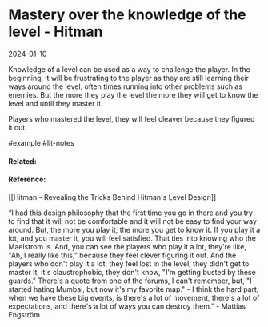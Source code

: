 # Mastery over the knowledge of the level - Hitman
2024-01-10

Knowledge of a level can be used as a way to challenge the player. In the beginning, it will be frustrating to the player as they are still learning their ways around the level, often times running into other problems such as enemies. But the more they play the level the more they will get to know the level and until they master it.

Players who mastered the level, they will feel cleaver because they figured it out.


#example #lit-notes

#### Related:

#### Reference:
[[Hitman - Revealing the Tricks Behind Hitman's Level Design]]

“I had this design philosophy that the first time you go in there and you try to find that it will not be comfortable and it will not be easy to find your way around. But, the more you play it, the more you get to know it. If you play it a lot, and you master it, you will feel satisfied. That ties into knowing who the Maelstrom is. And, you can see the players who play it a lot, they're like, "Ah, I really like this," because they feel clever figuring it out. And the players who don't play it a lot, they feel lost in the level, they didn't get to master it, it's claustrophobic, they don't know, "I'm getting busted by these guards." There's a quote from one of the forums, I can't remember, but, "I started hating Mumbai, but now it's my favorite map." - I think the hard part, when we have these big events, is there's a lot of movement, there's a lot of expectations, and there's a lot of ways you can destroy them.” - Mattias Engström